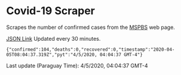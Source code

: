 # Covid-19 Scraper

Scrapes the number of confirmed cases from the [MSPBS](https://www.mspbs.gov.py/covid-19.php) web page.

[JSON Link](https://jmayalag.github.io/covid19-scrape/cases.json)
Updated every 30 minutes.
```
{"confirmed":104,"deaths":0,"recovered":0,"timestamp":"2020-04-05T08:04:37.319Z","pyt":"4/5/2020, 04:04:37 GMT-4"}
```
Last update (Paraguay Time): 4/5/2020, 04:04:37 GMT-4
